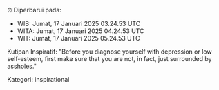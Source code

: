 ⏰ Diperbarui pada:
- WIB: Jumat, 17 Januari 2025 03.24.53 UTC
- WITA: Jumat, 17 Januari 2025 04.24.53 UTC
- WIT: Jumat, 17 Januari 2025 05.24.53 UTC

Kutipan Inspiratif:
"Before you diagnose yourself with depression or low self-esteem, first make sure that you are not, in fact, just surrounded by assholes."


Kategori: inspirational

